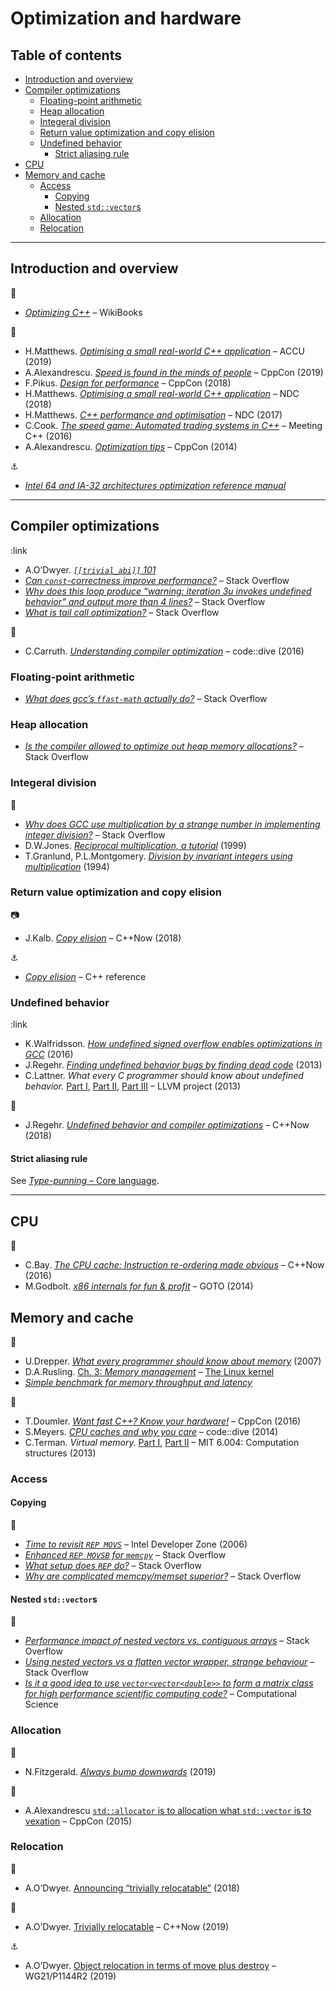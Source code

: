 # Optimization and hardware <!-- omit in toc -->

## Table of contents <!-- omit in toc -->

- [Introduction and overview](#introduction-and-overview)
- [Compiler optimizations](#compiler-optimizations)
	- [Floating-point arithmetic](#floating-point-arithmetic)
	- [Heap allocation](#heap-allocation)
	- [Integeral division](#integeral-division)
	- [Return value optimization and copy elision](#return-value-optimization-and-copy-elision)
	- [Undefined behavior](#undefined-behavior)
		- [Strict aliasing rule](#strict-aliasing-rule)
- [CPU](#cpu)
- [Memory and cache](#memory-and-cache)
	- [Access](#access)
		- [Copying](#copying)
		- [Nested `std::vector`s](#nested-stdvectors)
	- [Allocation](#allocation)
	- [Relocation](#relocation)

---

## Introduction and overview

:link:

- [*Optimizing C++*](https://en.wikibooks.org/wiki/Optimizing_C%2B%2B) &ndash; WikiBooks

:movie_camera:

- H.Matthews. [*Optimising a small real-world C++ application*](https://www.youtube.com/watch?v=fDlE93hs_-U) &ndash; ACCU (2019)
- A.Alexandrescu. [*Speed is found in the minds of people*](https://www.youtube.com/watch?v=FJJTYQYB1JQ) &ndash; CppCon (2019)
- F.Pikus. [*Design for performance*](https://www.youtube.com/watch?v=m25p3EtBua4) &ndash; CppCon (2018)
- H.Matthews. [*Optimising a small real-world C++ application*](https://www.youtube.com/watch?v=IGFBCvroXJ8) &ndash; NDC (2018)
- H.Matthews. [*C++ performance and optimisation*](https://www.youtube.com/watch?v=eICYHA-eyXM) &ndash; NDC (2017)
- C.Cook. [*The speed game: Automated trading systems in C++*](https://www.youtube.com/watch?v=ulOLGX3HNCI) &ndash; Meeting C++ (2016)
- A.Alexandrescu. [*Optimization tips*](https://www.youtube.com/watch?v=Qq_WaiwzOtI) &ndash; CppCon (2014)

:anchor:

- [*Intel 64 and IA-32 architectures optimization reference manual*](https://www-ssl.intel.com/content/www/us/en/architecture-and-technology/64-ia-32-architectures-optimization-manual.html)

---

## Compiler optimizations

:link

- A.O’Dwyer. [*`[[trivial_abi]]` 101*](https://quuxplusone.github.io/blog/2018/05/02/trivial-abi-101/)
- [*Can `const`-correctness improve performance?*](https://stackoverflow.com/questions/3435026/can-const-correctness-improve-performance) &ndash; Stack Overflow
- [*Why does this loop produce “warning: iteration 3u invokes undefined behavior” and output more than 4 lines?*](https://stackoverflow.com/questions/24296571/why-does-this-loop-produce-warning-iteration-3u-invokes-undefined-behavior-an) &ndash; Stack Overflow
- [*What is tail call optimization?*](https://stackoverflow.com/questions/310974/what-is-tail-call-optimization) &ndash; Stack Overflow

:movie_camera:

- C.Carruth. [*Understanding compiler optimization*](https://www.youtube.com/watch?v=haQ2cijhvhE) &ndash; code::dive (2016)

### Floating-point arithmetic

- [*What does gcc’s `ffast-math` actually do?*](https://stackoverflow.com/questions/7420665/what-does-gccs-ffast-math-actually-do) &ndash; Stack Overflow

### Heap allocation

- [*Is the compiler allowed to optimize out heap memory allocations?*](https://stackoverflow.com/questions/31873616/is-the-compiler-allowed-to-optimize-out-heap-memory-allocations) &ndash; Stack Overflow

### Integeral division

:link:

- [*Why does GCC use multiplication by a strange number in implementing integer division?*](https://stackoverflow.com/questions/41183935/why-does-gcc-use-multiplication-by-a-strange-number-in-implementing-integer-divi) &ndash; Stack Overflow
- D.W.Jones. [*Reciprocal multiplication, a tutorial*](https://homepage.divms.uiowa.edu/~jones/bcd/divide.html) (1999)
- T.Granlund, P.L.Montgomery. [*Division by invariant integers using multiplication*](https://gmplib.org/~tege/divcnst-pldi94.pdf) (1994)

### Return value optimization and copy elision

:camera:

- J.Kalb. [*Copy elision*](https://www.youtube.com/watch?v=fSB57PiXpRw) &ndash; C++Now (2018)

:anchor:

- [*Copy elision*](https://en.cppreference.com/w/cpp/language/copy_elision) &ndash; C++ reference

### Undefined behavior

:link

- K.Walfridsson. [*How undefined signed overflow enables optimizations in GCC*](https://kristerw.blogspot.com/2016/02/how-undefined-signed-overflow-enables.html) (2016)
- J.Regehr. [*Finding undefined behavior bugs by finding dead code*](https://blog.regehr.org/archives/970) (2013)
- C.Lattner. *What every C programmer should know about undefined behavior.* [Part I](http://blog.llvm.org/2011/05/what-every-c-programmer-should-know.html), [Part II](http://blog.llvm.org/2011/05/what-every-c-programmer-should-know_14.html), [Part III](http://blog.llvm.org/2011/05/what-every-c-programmer-should-know_21.html) &ndash; LLVM project (2013)

<!-- http://blog.regehr.org/archives/213 -->

:movie_camera:

- J.Regehr. [*Undefined behavior and compiler optimizations*](https://www.youtube.com/watch?v=AeEwxtEOgH0) &ndash; C++Now (2018)

#### Strict aliasing rule

See [*Type-punning* &ndash; Core language](core_language.md#type-punning).

---

## CPU

:movie_camera:

- C.Bay. [*The CPU cache: Instruction re-ordering made obvious*](https://www.youtube.com/watch?v=tNkVUIv2gEE) &ndash; C++Now (2016)
- M.Godbolt. [*x86 internals for fun & profit*](https://www.youtube.com/watch?v=hgcNM-6wr34) &ndash; GOTO (2014)

## Memory and cache

:link:

- U.Drepper. [*What every programmer should know about memory*](https://people.freebsd.org/~lstewart/articles/cpumemory.pdf) (2007)
- D.A.Rusling. [Ch. 3: *Memory management*](http://www.tldp.org/LDP/tlk/mm/memory.html) &ndash; [The Linux kernel](http://www.tldp.org/LDP/tlk/tlk-title.html)
- [*Simple benchmark for memory throughput and latency*](https://github.com/ssvb/tinymembench)

<!-- https://web.archive.org/web/20080107035604/http://www.cellperformance.com/mike_acton/2006/05/demystifying_the_restrict_keyw.html -->

:movie_camera:

- T.Doumler. [*Want fast C++? Know your hardware!*](https://www.youtube.com/watch?v=BP6NxVxDQIs) &ndash; CppCon (2016)
- S.Meyers. [*CPU caches and why you care*](https://www.youtube.com/watch?v=WDIkqP4JbkE) &ndash; code::dive (2014)
- C.Terman. *Virtual memory.* [Part I](https://www.youtube.com/watch?v=3akTtCu_F_k), [Part II](https://www.youtube.com/watch?v=DelO8tZFMrc) &ndash; MIT 6.004: Computation structures (2013)
<!-- - O.Mutlu. [Lec. 20: *Virtual memory*](https://www.youtube.com/watch?v=2RhGMpY18zw) &ndash; - Comp. Arch. 2015 -->

### Access

#### Copying

:link:

- [*Time to revisit `REP MOVS`*](https://software.intel.com/en-us/forums/intel-fortran-compiler/topic/275765) &ndash; Intel Developer Zone (2006)
- [*Enhanced `REP MOVSB` for `memcpy`*](https://stackoverflow.com/questions/43343231/enhanced-rep-movsb-for-memcpy) &ndash; Stack Overflow
- [*What setup does `REP` do?*](https://stackoverflow.com/questions/33902068/what-setup-does-rep-do/45123049) &ndash; Stack Overflow
- [*Why are complicated memcpy/memset superior?*](https://stackoverflow.com/questions/8858778/why-are-complicated-memcpy-memset-superior) &ndash; Stack Overflow

#### Nested `std::vector`s

:link:

- [*Performance impact of nested vectors vs. contiguous arrays*](https://stackoverflow.com/questions/45747848/performance-impact-of-nested-vectors-vs-contiguous-arrays) &ndash; Stack Overflow
- [*Using nested vectors vs a flatten vector wrapper, strange behaviour*](https://stackoverflow.com/questions/33093860/using-nested-vectors-vs-a-flatten-vector-wrapper-strange-behaviour) &ndash; Stack Overflow
- [*Is it a good idea to use `vector<vector<double>>` to form a matrix class for high performance scientific computing code?*](https://scicomp.stackexchange.com/questions/3159/is-it-a-good-idea-to-use-vectorvectordouble-to-form-a-matrix-class-for-high/3162) &ndash; Computational Science

### Allocation

:link:

- N.Fitzgerald. [*Always bump downwards*](https://fitzgeraldnick.com/2019/11/01/always-bump-downwards.html) (2019)

:movie_camera:

- A.Alexandrescu [`std::allocator` is to allocation what `std::vector` is to vexation](https://www.youtube.com/watch?v=LIb3L4vKZ7U) &ndash; CppCon (2015)

### Relocation

:link:

- A.O’Dwyer. [Announcing “trivially relocatable”](https://quuxplusone.github.io/blog/2018/07/18/announcing-trivially-relocatable/) (2018)

:movie_camera:

- A.O’Dwyer. [Trivially relocatable](https://www.youtube.com/watch?v=SGdfPextuAU) &ndash; C++Now (2019)

:anchor:

- A.O’Dwyer. [Object relocation in terms of move plus destroy](http://www.open-std.org/jtc1/sc22/wg21/docs/papers/2019/p1144r2.html) &ndash; WG21/P1144R2 (2019)

<!-- https://web.archive.org/web/20080107035604/http://www.cellperformance.com/mike_acton/2006/05/demystifying_the_restrict_keyw.html -->

<!-- https://www.airs.com/blog/archives/120
https://www.agner.org/optimize/optimizing_cpp.pdf
http://www.reedbeta.com/blog/data-oriented-hash-table/
 -->
